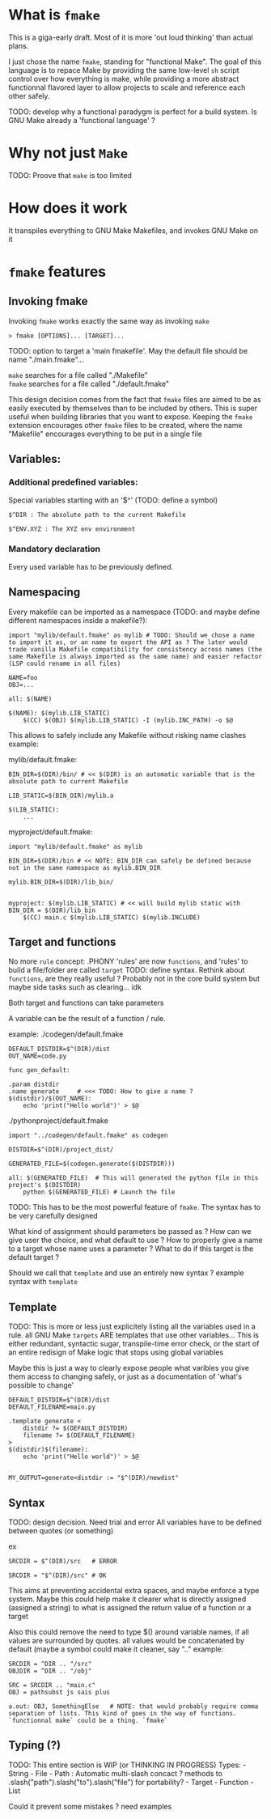 # What is `fmake`

This is a giga-early draft. Most of it is more 'out loud thinking' than actual plans.

I just chose the name `fmake`, standing for "functional Make". The goal of this language is to repace Make by providing the same low-level `sh` script control over how everything is make, while providing a more abstract functionnal flavored layer to allow projects to scale and reference each other safely.

TODO: develop why a functional paradygm is perfect for a build system.
Is GNU Make already a 'functional language' ?


# Why not just `Make`

TODO: Proove that `make` is too limited


# How does it work

It transpiles everything to GNU Make Makefiles, and invokes GNU Make on it

# `fmake` features

## Invoking fmake

Invoking `fmake` works exactly the same way as invoking `make`
```
> fmake [OPTIONS]... [TARGET]...
```
TODO: option to target a 'main fmakefile'. May the default file should be name "./main.fmake"...  

`make`  searches for a file called "./Makefile"  
`fmake` searches for a file called "./default.fmake"  

This design decision comes from the fact that `fmake` files are aimed to be as easily executed by themselves than to be included by others. This is super useful when building libraries that you want to expose. Keeping the `fmake` extension encourages other `fmake` files to be created, where the name "Makefile" encourages everything to be put in a single file  

## Variables:

### Additional predefined variables:

Special variables starting with an '$^' (TODO: define a symbol)

	$^DIR : The absolute path to the current Makefile

	$^ENV.XYZ : The XYZ env environment


### Mandatory declaration

Every used variable has to be previously defined.


## Namespacing

Every makefile can be imported as a namespace (TODO: and maybe define different namespaces inside a makefile?):

```
import "mylib/default.fmake" as mylib # TODO: Should we chose a name to import it as, or an name to export the API as ? The later would trade vanilla Makefile compatibility for consistency across names (the same Makefile is always imported as the same name) and easier refactor (LSP could rename in all files)

NAME=foo
OBJ=...

all: $(NAME)

$(NAME): $(mylib.LIB_STATIC)
	$(CC) $(OBJ) $(mylib.LIB_STATIC) -I (mylib.INC_PATH) -o $@
```


This allows to safely include any Makefile without risking name clashes
example:


mylib/default.fmake:
```
BIN_DIR=$(DIR)/bin/ # << $(DIR) is an automatic variable that is the absolute path to current Makefile

LIB_STATIC=$(BIN_DIR)/mylib.a

$(LIB_STATIC):
	...
```

myproject/default.fmake:
```
import "mylib/default.fmake" as mylib

BIN_DIR=$(DIR)/bin # << NOTE: BIN_DIR can safely be defined because not in the same namespace as mylib.BIN_DIR

mylib.BIN_DIR=$(DIR)/lib_bin/


myproject: $(mylib.LIB_STATIC) # << will build mylib static with BIN_DIR = $(DIR)/lib_bin
	$(CC) main.c $(mylib.LIB_STATIC) $(mylib.INCLUDE)
```

## Target and functions

No more `rule` concept: .PHONY 'rules' are now `functions`, and 'rules' to build a file/folder are called `target`
TODO: define syntax. Rethink about `functions`, are they really useful ? Probably not in the core build system but maybe side tasks such as clearing... idk

Both target and functions can take parameters

A variable can be the result of a function / rule.

example:
./codegen/default.fmake
```
DEFAULT_DISTDIR=$^(DIR)/dist
OUT_NAME=code.py

func gen_default: 

.param distdir
.name generate     # <<< TODO: How to give a name ?
$(distdir)/$(OUT_NAME):
	echo 'print("Hello world")' > $@
```

./pythonproject/default.fmake
```
import "../codegen/default.fmake" as codegen

DISTDIR=$^(DIR)/project_dist/

GENERATED_FILE=$(codegen.generate($(DISTDIR)))

all: $(GENERATED_FILE)  # This will generated the python file in this project's $(DISTDIR)
	python $(GENERATED_FILE) # Launch the file
```

TODO:
This has to be the most powerful feature of `fmake`. The syntax has to be very carefully designed

What kind of assignment should parameters be passed as ? How can we give user the choice, and what default to use ?
How to properly give a name to a target whose name uses a parameter ?
What to do if this target is the default target ?

Should we call that `template` and use an entirely new syntax ?
example syntax with `template`

## Template

TODO: This is more or less just explicitely listing all the variables used in a rule. all GNU Make `targets` ARE templates that use other variables...
This is either redundant, syntactic sugar, transpile-time error check, or the start of an entire redisign of Make logic that stops using global variables

Maybe this is just a way to clearly expose people what varibles you give them access to changing safely, or just as a documentation of 'what's possible to change'


```
DEFAULT_DISTDIR=$^(DIR)/dist
DEFAULT_FILENAME=main.py

.template generate <
	distdir ?= $(DEFAULT_DISTDIR)
	filename ?= $(DEFAULT_FILENAME)
> 
$(distdir)$(filename):
	echo 'print("Hello world")' > $@


MY_OUTPUT=generate<distdir := "$^(DIR)/newdist"
```

## Syntax

TODO: design decision. Need trial and error
All variables have to be defined between quotes (or something)

ex
```
SRCDIR = $^(DIR)/src   # ERROR

SRCDIR = "$^(DIR)/src" # OK
```

This aims at preventing accidental extra spaces, and maybe enforce a type system. Maybe this could help make it clearer what is directly assigned (assigned a string) to what is assigned the return value of a function or  a target


Also this could remove the need to type $() around variable names, if all values are surrounded by quotes. all values would be concatenated by default (maybe a symbol could make it cleaner, say ".."
example:
```
SRCDIR = ^DIR .. "/src"
OBJDIR = ^DIR .. "/obj"

SRC = SRCDIR .. "main.c"
OBJ = pathsubst js sais plus

a.out: OBJ, SomethingElse   # NOTE: that would probably require comma separation of lists. This kind of goes in the way of functions. `functionnal make` could be a thing. `fmake`
```

## Typing (?)

TODO: This entire section is WIP (or THINKING IN PROGRESS)
Types:
	- String
	- File
	- Path      : Automatic multi-slash concact ? methods to .slash("path").slash("to").slash("file") for portability?
	- Target
	- Function
	- List<T>

Could it prevent some mistakes ?
need examples

